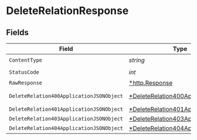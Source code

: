 # DeleteRelationResponse


## Fields

| Field                                                                                            | Type                                                                                             | Required                                                                                         | Description                                                                                      |
| ------------------------------------------------------------------------------------------------ | ------------------------------------------------------------------------------------------------ | ------------------------------------------------------------------------------------------------ | ------------------------------------------------------------------------------------------------ |
| `ContentType`                                                                                    | *string*                                                                                         | :heavy_check_mark:                                                                               | N/A                                                                                              |
| `StatusCode`                                                                                     | *int*                                                                                            | :heavy_check_mark:                                                                               | N/A                                                                                              |
| `RawResponse`                                                                                    | [*http.Response](https://pkg.go.dev/net/http#Response)                                           | :heavy_minus_sign:                                                                               | N/A                                                                                              |
| `DeleteRelation400ApplicationJSONObject`                                                         | [*DeleteRelation400ApplicationJSON](../../models/operations/deleterelation400applicationjson.md) | :heavy_minus_sign:                                                                               | Precondition failed                                                                              |
| `DeleteRelation401ApplicationJSONObject`                                                         | [*DeleteRelation401ApplicationJSON](../../models/operations/deleterelation401applicationjson.md) | :heavy_minus_sign:                                                                               | Unauthenticated                                                                                  |
| `DeleteRelation403ApplicationJSONObject`                                                         | [*DeleteRelation403ApplicationJSON](../../models/operations/deleterelation403applicationjson.md) | :heavy_minus_sign:                                                                               | Forbidden                                                                                        |
| `DeleteRelation404ApplicationJSONObject`                                                         | [*DeleteRelation404ApplicationJSON](../../models/operations/deleterelation404applicationjson.md) | :heavy_minus_sign:                                                                               | Not Found                                                                                        |